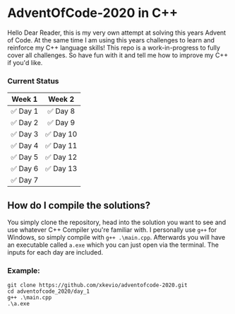 # AdventOfCode-2020 in C++


Hello Dear Reader, this is my very own attempt at solving this years Advent of Code. At the same time I am using this years challenges to learn and reinforce my C++ language skills! 
This repo is a work-in-progress to fully cover all challenges. So have fun with it and tell me how to improve my C++ if you'd like.


### Current Status

| Week 1        | Week 2        |
| ------------- |:-------------:|
| ✅ Day 1    | ✅ Day 8 | 
| ✅ Day 2    | ✅ Day 9   |   
| ✅ Day 3 | ✅ Day 10 |
| ✅ Day 4 | ✅ Day 11 |
| ✅ Day 5 | ✅ Day 12 |
| ✅ Day 6 | ✅ Day 13 |
| ✅ Day 7    |      |   

## How do I compile the solutions?

You simply clone the repository, head into the solution you want to see and use whatever C++ Compiler you're familiar with. I personally use `g++` for Windows, so simply compile with `g++ .\main.cpp`.
Afterwards you will have an executable called `a.exe` which you can just open via the terminal. The inputs for each day are included.


### Example:
```
git clone https://github.com/xkevio/adventofcode-2020.git
cd adventofcode_2020/day_1
g++ .\main.cpp
.\a.exe
```

